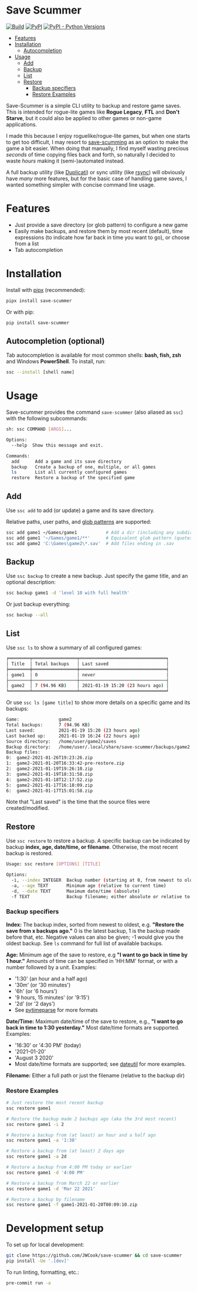 # Save Scummer

[![Build](https://github.com/JWCook/save-scummer/workflows/Build/badge.svg?branch=main)](https://github.com/JWCook/save-scummer/actions)
[![PyPI](https://img.shields.io/pypi/v/save-scummer?color=blue)](https://pypi.org/project/save-scummer)
[![PyPI - Python Versions](https://img.shields.io/pypi/pyversions/save-scummer)](https://pypi.org/project/save-scummer)

* [Features](#features)
* [Installation](#installation)
  * [Autocompletion](#autocompletion--optional-)
* [Usage](#usage)
  * [Add](#add)
  * [Backup](#backup)
  * [List](#list)
  * [Restore](#restore)
    * [Backup specifiers](#backup-specifiers)
    * [Restore Examples](#restore-examples)


Save-Scummer is a simple CLI utility to backup and restore game saves.
This is intended for rogue-lite games like **Rogue Legacy**, **FTL** and **Don't Starve**,
but it could also be applied to other games or non-game applications.

I made this because I enjoy roguelike/rogue-lite games, but when one starts to get too difficult,
I may resort to [save-scumming](https://tvtropes.org/pmwiki/pmwiki.php/Main/SaveScumming) as an
option to make the game a bit easier. When doing that manually, I find myself wasting precious _seconds_
of time copying files back and forth, so naturally I decided to waste _hours_ making it (semi-)automated
instead.

A full backup utility (like [Duplicati](https://github.com/duplicati/duplicati)) or sync utility
(like [rsync](https://github.com/WayneD/rsync)) will obviously have _many_ more features, but for the
basic case of handling game saves, I wanted something simpler with concise command line usage.

# Features
* Just provide a save directory (or glob pattern) to configure a new game
* Easily make backups, and restore them by most recent (default), time expressions
  (to indicate how far back in time you want to go), or choose from a list
* Tab autocompletion

# Installation
Install with [pipx](https://pipx.pypa.io/stable/) (recommended):
```sh
pipx install save-scummer
```

Or with pip:
```sh
pip install save-scummer
```

## Autocompletion (optional)
Tab autocompletion is available for most common shells: **bash, fish, zsh** and Windows **PowerShell**.
To install, run:
```sh
ssc --install [shell name]
``````

# Usage
Save-scummer provides the command `save-scummer` (also aliased as `ssc`) with the following subcommands:

```sh
sh: ssc COMMAND [ARGS]...

Options:
  --help  Show this message and exit.

Commands:
  add      Add a game and its save directory
  backup   Create a backup of one, multiple, or all games
  ls       List all currently configured games
  restore  Restore a backup of the specified game
```

## Add
Use `ssc add` to add (or update) a game and its save directory.

Relative paths, user paths, and [glob patterns](https://en.wikipedia.org/wiki/Glob_(programming))
are supported:
```sh
ssc add game1 ~/Games/game1           # Add a dir (including any subdirs)
ssc add game1 '~/Games/game1/**'      # Equivalent glob pattern (quotes required)
ssc add game2 'C:\Games\game2\*.sav'  # Add files ending in .sav
````

## Backup
Use `ssc backup` to create a new backup. Just specify the game title, and an optional description:
```sh
ssc backup game1 -d 'level 10 with full health'
```
Or just backup everything:
```sh
ssc backup --all
```

## List
Use `ssc ls` to show a summary of all configured games:
```sh
╒════════╤═════════════════╤═════════════════════════════════╕
│ Title  │ Total backups   │ Last saved                      │
╞════════╪═════════════════╪═════════════════════════════════╡
│ game1  │ 0               │ never                           │
├────────┼─────────────────┼─────────────────────────────────┤
│ game2  │ 7 (94.96 KB)    │ 2021-01-19 15:20 (23 hours ago) │
╘════════╧═════════════════╧═════════════════════════════════╛
```

Or use `ssc ls [game title]` to show more details on a specific game and its backups:
```sh
Game:               game2
Total backups:      7 (94.96 KB)
Last saved:         2021-01-19 15:20 (23 hours ago)
Last backed up:     2021-01-19 16:24 (22 hours ago)
Source directory:   /home/user/game2/saves
Backup directory:   /home/user/.local/share/save-scummer/backups/game2
Backup files:
0:  game2-2021-01-26T19:23:26.zip
1:  game2-2021-01-20T16:33:42-pre-restore.zip
2:  game2-2021-01-19T19:26:10.zip
3:  game2-2021-01-19T18:31:58.zip
4:  game2-2021-01-18T12:17:52.zip
5:  game2-2021-01-17T16:18:09.zip
6:  game2-2021-01-17T15:01:58.zip
```

Note that "Last saved" is the time that the source files were created/modified.

## Restore

Use `ssc restore` to restore a backup. A specific backup can be indicated by backup
 **index, age, date/time, or filename**. Otherwise, the most recent backup is restored.

```sh
Usage: ssc restore [OPTIONS] [TITLE]

Options:
  -i, --index INTEGER  Backup number (starting at 0, from newest to oldest)
  -a, --age TEXT       Minimum age (relative to current time)
  -d, --date TEXT      Maximum date/time (absolute)
  -f TEXT              Backup filename; either absolute or relative to backup dir
```

### Backup specifiers

**Index:**
The backup index, sorted from newest to oldest, e.g.
**"Restore the save from x backups ago."** 0 is the latest backup, 1 is the
backup made before that, etc.
Negative values can also be given; -1 would give you the oldest backup.
See `ls` command for full list of available backups.

**Age:**
Minimum age of the save to restore, e.g **"I want to go back in time by 1 hour."**
Amounts of time can be specified in 'HH:MM' format, or with a number followed by a unit.
Examples:
* '1:30' (an hour and a half ago)
* '30m' (or '30 minutes')
* '6h' (or '6 hours')
* '9 hours, 15 minutes' (or '9:15')
* '2d' (or '2 days')
* See [pytimeparse](https://github.com/wroberts/pytimeparse) for more formats

**Date/Time:**
Maximum date/time of the save to restore, e.g., **"I want to go back in
time to 1:30 yesterday."** Most date/time formats are supported.
Examples:
* '16:30' or '4:30 PM' (today)
* '2021-01-20'
* 'August 3 2020'
* Most date/time formats are supported; see
[dateutil](https://dateutil.readthedocs.io/en/stable/examples.html#parse-examples)
for more examples.

**Filename:**
Either a full path or just the filename (relative to the backup dir)

### Restore Examples

```sh
# Just restore the most recent backup
ssc restore game1

# Restore the backup made 2 backups ago (aka the 3rd most recent)
ssc restore game1 -i 2

# Restore a backup from (at least) an hour and a half ago
ssc restore game1 -a '1:30'

# Restore a backup from (at least) 2 days ago
ssc restore game1 -a 2d

# Restore a backup from 4:00 PM today or earlier
ssc restore game1 -d '4:00 PM'

# Restore a backup from March 22 or earlier
ssc restore game1 -d 'Mar 22 2021'

# Restore a backup by filename
ssc restore game1 -f game1-2021-01-20T00:09:10.zip
```

# Development setup
To set up for local development:
```sh
git clone https://github.com/JWCook/save-scummer && cd save-scummer
pip install -Ue '.[dev]'
```

To run linting, formatting, etc.:
```sh
pre-commit run -a
```
